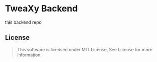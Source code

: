 # TweaXy Backend

this backend repo

## License

> This software is licensed under MIT License, See License for more information.
